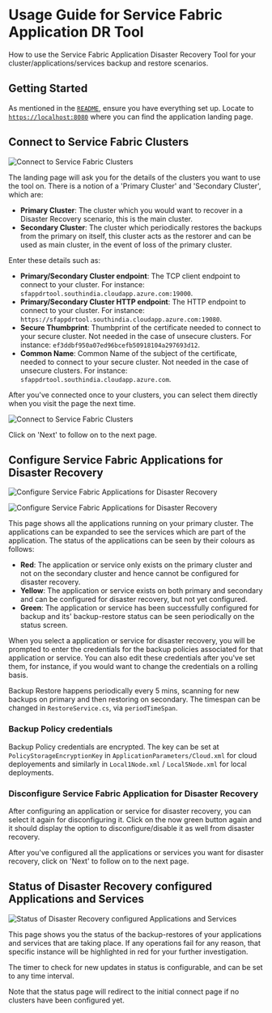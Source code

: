 
# Usage Guide for Service Fabric Application DR Tool

How to use the Service Fabric Application Disaster Recovery Tool for your cluster/applications/services backup and restore scenarios.

## Getting Started

As mentioned in the [`README`](../master/README.md), ensure you have everything set up. Locate to [`https://localhost:8080`](https://localhost:8080) where you can find the application landing page.

## Connect to Service Fabric Clusters

![Connect to Service Fabric Clusters](../master/img/connect_to_sf_clusters.png)

The landing page will ask you for the details of the clusters you want to use the tool on. There is a notion of a 'Primary Cluster' and 'Secondary Cluster', which are:
 - **Primary Cluster**: The cluster which you would want to recover in a Disaster Recovery scenario, this is the main cluster.
 - **Secondary Cluster**: The cluster which periodically restores the backups from the primary on itself, this cluster acts as the restorer and can be used as main cluster, in the event of loss of the primary cluster.

Enter these details such as:
 - **Primary/Secondary Cluster endpoint**: The TCP client endpoint to connect to your cluster. For instance: `sfappdrtool.southindia.cloudapp.azure.com:19000`.
 - **Primary/Secondary Cluster HTTP endpoint**: The HTTP endpoint to connect to your cluster. For instance: `https://sfappdrtool.southindia.cloudapp.azure.com:19080`.
 - **Secure Thumbprint**: Thumbprint of the certificate needed to connect to your secure cluster. Not needed in the case of unsecure clusters. For instance: `ef3ddbf950a07ed96bcefb50918104a297693d12`.
 - **Common Name**: Common Name of the subject of the certificate, needed to connect to your secure cluster. Not needed in the case of unsecure clusters. For instance: `sfappdrtool.southindia.cloudapp.azure.com`.

After you've connected once to your clusters, you can select them directly when you visit the page the next time.

![Connect to Service Fabric Clusters](../master/img/connect_to_sf_clusters_2.png)

Click on 'Next' to follow on to the next page.

## Configure Service Fabric Applications for Disaster Recovery

![Configure Service Fabric Applications for Disaster Recovery](../master/img/configure_sf_apps.png)

![Configure Service Fabric Applications for Disaster Recovery](../master/img/configure_sf_apps2.png)

This page shows all the applications running on your primary cluster. The applications can be expanded to see the services which are part of the application. The status of the applications can be seen by their colours as follows:
 - **Red**: The application or service only exists on the primary cluster and not on the secondary cluster and hence cannot be configured for disaster recovery.
 - **Yellow**: The application or service exists on both primary and secondary and can be configured for disaster recovery, but not yet configured.
 - **Green**: The application or service has been successfully configured for backup and its' backup-restore status can be seen periodically on the status screen.

When you select a application or service for disaster recovery, you will be prompted to enter the credentials for the backup policies associated for that application or service. You can also edit these credentials after you've set them, for instance, if you would want to change the credentials on a rolling basis.

Backup Restore happens periodically every 5 mins, scanning for new backups on primary and then restoring on secondary. The timespan can be changed in `RestoreService.cs`, via `periodTimeSpan`.

### Backup Policy credentials

Backup Policy credentials are encrypted. The key can be set at `PolicyStorageEncryptionKey` in `ApplicationParameters/Cloud.xml` for cloud deployements and similarly in `Local1Node.xml` / `Local5Node.xml` for local deployments. 

### Disconfigure Service Fabric Application for Disaster Recovery

After configuring an application or service for disaster recovery, you can select it again for disconfiguring it. Click on the now green button again and it should display the option to disconfigure/disable it as well from disaster recovery.

After you've configured all the applications or services you want for disaster recovery, click on 'Next' to follow on to the next page.

## Status of Disaster Recovery configured Applications and Services

![Status of Disaster Recovery configured Applications and Services](../master/img/status_of_sf_clusters.png)

This page shows you the status of the backup-restores of your applications and services that are taking place. If any operations fail for any reason, that specific instance will be highlighted in red for your further investigation.

The timer to check for new updates in status is configurable, and can be set to any time interval.

Note that the status page will redirect to the initial connect page if no clusters have been configured yet.
